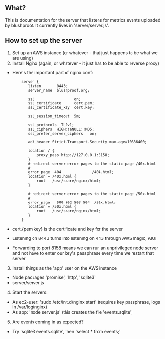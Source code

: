 What?
-----
This is documentation for the server that listens for metrics events uploaded by blushproof. It currently lives in 'server/server.js'.

How to set up the server
------------------------
1. Set up an AWS instance (or whatever - that just happens to be what we are using)
2. Install Nginx (again, or whatever - it just has to be able to reverse proxy)
  * Here's the important part of nginx.conf:

            server {
               listen       8443;
               server_name  blushproof.org;

               ssl                  on;
               ssl_certificate      cert.pem;
               ssl_certificate_key  cert.key;

               ssl_session_timeout  5m;

               ssl_protocols  TLSv1;
               ssl_ciphers  HIGH:!aNULL:!MD5;
               ssl_prefer_server_ciphers   on;

               add_header Strict-Transport-Security max-age=10886400;

               location / {
                   proxy_pass http://127.0.0.1:8158;
               }
               # redirect server error pages to the static page /40x.html
               #
               error_page  404              /404.html;
               location = /40x.html {
                   root   /usr/share/nginx/html;
               }

               # redirect server error pages to the static page /50x.html
               #
               error_page   500 502 503 504  /50x.html;
               location = /50x.html {
                   root   /usr/share/nginx/html;
               }
            }
  * cert.{pem,key} is the certificate and key for the server
  * Listening on 8443 turns into listening on 443 through AWS magic, AIUI
  * Forwarding to port 8158 means we can run an unprivileged node server and not have to enter our key's passphrase every time we restart that server
3. Install things as the 'app' user on the AWS instance
  * Node packages 'promise', 'http', 'sqlite3'
  * server/server.js
4. Start the servers:
  * As ec2-user: 'sudo /etc/init.d/nginx start' (requires key passphrase, logs in /var/log/nginx)
  * As app: 'node server.js' (this creates the file 'events.sqlite')
5. Are events coming in as expected?
  * Try 'sqlite3 events.sqlite', then 'select * from events;'
